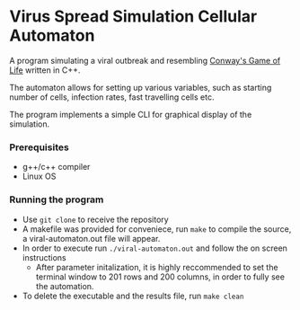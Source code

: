 # Virus Spread Simulation Cellular Automaton
A program simulating a viral outbreak and resembling [Conway's Game of Life](https://en.wikipedia.org/wiki/Conway%27s_Game_of_Life) written in C++.

The automaton allows for setting up various variables, such as starting number of cells, infection rates, fast travelling cells etc.

The program implements a simple CLI for graphical display of the simulation.

### Prerequisites
  - g++/c++ compiler
  - Linux OS

### Running the program
   - Use `git clone` to receive the repository
   - A makefile was provided for conveniece, run `make` to compile the source, a viral-automaton.out file will appear.
   - In order to execute run `./viral-automaton.out` and follow the on screen instructions
      - After parameter initalization, it is highly reccommended to set the terminal window to 201 rows and 200 columns, in order to fully see the automation.
   - To delete the executable and the results file, run `make clean`

